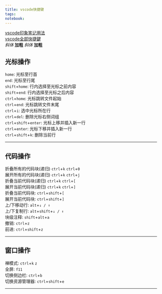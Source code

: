 ```yaml
---
title: vscode快捷键
tags: 
notebook: 
---
```


[vscode印象笔记用法](https://github.com/michalyao/evermonkey/blob/master/docs/zh-Hans/README.md)  
[vscode全部快捷鍵](https://segmentfault.com/a/1190000007688656)  
*斜体* **加粗** _斜体_ __加粗__

## 光标操作
`home`: 光标至行首  
`end`:  光标至行尾  
`shift`+`home`: 行内选择至光标之前内容  
`shift`+`end`: 行内选择至光标之后内容  
`ctrl`+`home`: 光标跳转文件起始  
`ctrl`+`end`: 光标跳转文件末尾  
`ctrl`+`i`: 选中光标所在行  
`ctrl`+`del`: 删除光标右侧词组  
`ctrl`+`shift`+`enter`: 光标上移并插入新一行  
`ctrl`+`enter`: 光标下移并插入新一行  
`ctrl`+`shift`+`k`: 删除当前行  

---
## 代码操作
折叠所有的代码块(递归) `ctrl`+`k`  `ctrl`+`0`  
展开所有的代码块(递归) `ctrl`+`k` `ctrl`+`j`  
折叠当前代码块(递归) `ctrl`+`k` `ctrl`+`[`  
展开当前代码块(递归) `ctrl`+`k` `ctrl`+`]`  
折叠当前代码块: `ctrl`+`shift`+`[`  
展开当前代码块: `ctrl`+`shift`+`]`  
上/下移动行: `alt`+`↓ / ↑`  
上/下复制行: `alt`+`shift`+`↓ / ↑`  
块级注释: `shift`+`alt`+`a`  
撤销: `ctrl`+`z`  
前进: `ctrl`+`shift`+`z`  

---
## 窗口操作
禅模式: `ctrl`+`k` `z`  
全屏: `f11`  
切换侧边栏: `ctrl`+`b`  
切换资源管理器: `ctrl`+`shift`+`e`  

---